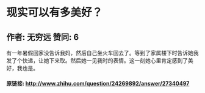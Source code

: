 # 现实可以有多美好？
## 作者: 无穷远  赞同: 6
有一年暑假回家没告诉我妈，然后自己坐火车回去了。等到了家属楼下时告诉她我发了个快递，让她下来取。然后她一见我时的表情。这一刻她心里肯定感到了美好，我也是。

#### 原链接: http://www.zhihu.com/question/24269892/answer/27340497